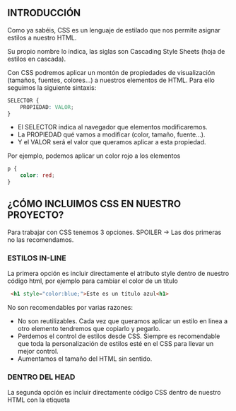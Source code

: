 
 

## **INTRODUCCIÓN**

Como ya sabéis, CSS es un lenguaje de estilado que nos permite asignar estilos a nuestro HTML.

Su propio nombre lo indica, las siglas son Cascading Style Sheets (hoja de estilos en cascada). 

Con CSS podremos aplicar un montón de propiedades de visualización (tamaños, fuentes, colores…) a nuestros elementos de HTML. Para ello seguimos la siguiente sintaxis:

 

```css
SELECTOR {
	PROPIEDAD: VALOR;
}
```

 

- El SELECTOR indica al navegador que elementos modificaremos.
- La PROPIEDAD qué vamos a modificar (color, tamaño, fuente...).
- Y el VALOR será el valor que queramos aplicar a esta propiedad.

Por ejemplo, podemos aplicar un color rojo a los elementos **<p></p>**

 

```css
p {
	color: red;
}
```

 

## **¿CÓMO INCLUIMOS CSS EN NUESTRO PROYECTO?**

Para trabajar con CSS tenemos 3 opciones. SPOILER → Las dos primeras no las recomendamos.

### **ESTILOS IN-LINE**

La primera opción es incluir directamente el atributo style dentro de nuestro código html, por ejemplo para cambiar el color de un título

 

```html
 <h1 style="color:blue;">Este es un título azul<h1>
```

    

No son recomendables por varias razones:

- No son reutilizables. Cada vez que queramos aplicar un estilo en linea a otro elemento tendremos que copiarlo y pegarlo.
- Perdemos el control de estilos desde CSS. Siempre es recomendable que toda la personalización de estilos esté en el CSS para llevar un mejor control.
- Aumentamos el tamaño del HTML sin sentido.

### **DENTRO DEL HEAD**

La segunda opción es incluir directamente código CSS dentro de nuestro HTML con la etiqueta **<style>**

```html
<style>
	h1{
		color: blue;
	}
</style>
```

No es recomendable por varias razones:

- No podemos reutilizar en otras páginas HTML estos estilos.
- Aumentamos sin sentido el tamaño del HTML.

### **FICHEROS EXTERNOS**

La tercera opción  [  ESTA ES LA BUENA  ] es mediante un fichero CSS. Para ello lo creamos con la extensión .css dentro de nuestro proyecto. Una vez lo tengamos, lo referenciamos dentro de nuestro documento HTML dentro de la etiqueta <head>

```html
<link rel="stylesheet" href="./estilos.css">
```

En el siguiente vídeo vamos a ver cómo podemos seleccionar las diferentes etiquetas para aplicarles estilos.
